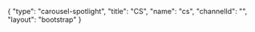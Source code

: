{
    "type": "carousel-spotlight",
    "title": "CS",
    "name": "cs",
    "channelId": "",
    "layout": "bootstrap"
}